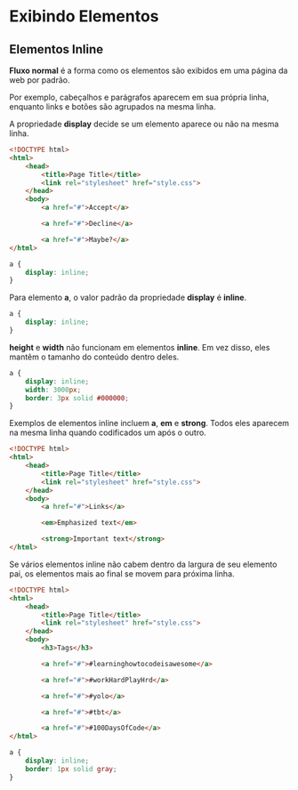 # Exibindo Elementos

## Elementos Inline

**Fluxo normal** é a forma como os elementos são exibidos em uma página da web por padrão.

Por exemplo, cabeçalhos e parágrafos aparecem em sua própria linha, enquanto links e botões são agrupados na mesma linha.

A propriedade **display** decide se um elemento aparece ou não na mesma linha.

```html
<!DOCTYPE html>
<html>
	<head>
		<title>Page Title</title>
		<link rel="stylesheet" href="style.css">
	</head>
	<body>
		<a href="#">Accept</a>

		<a href="#">Decline</a>

		<a href="#">Maybe?</a>
</html>
```
```css
a {
    display: inline;
}
```

Para elemento **a**, o valor padrão da propriedade **display** é **inline**.

```css
a {
    display: inline;
}
```
**height** e **width** não funcionam em elementos **inline**. Em vez disso, eles mantêm o tamanho do conteúdo dentro deles.

```css
a {
    display: inline;
    width: 3000px;
    border: 3px solid #000000;
}
```

Exemplos de elementos inline incluem **a**, **em** e **strong**. Todos eles aparecem na mesma linha quando codificados um após o outro.

```html
<!DOCTYPE html>
<html>
	<head>
		<title>Page Title</title>
		<link rel="stylesheet" href="style.css">
	</head>
	<body>
		<a href="#">Links</a>

		<em>Emphasized text</em>

		<strong>Important text</strong>
</html>
```
Se vários elementos inline não cabem dentro da largura de seu elemento pai, os elementos mais ao final se movem para próxima linha.

```html
<!DOCTYPE html>
<html>
	<head>
		<title>Page Title</title>
		<link rel="stylesheet" href="style.css">
	</head>
	<body>
		<h3>Tags</h3>

		<a href="#">#learninghowtocodeisawesome</a>

		<a href="#">#workHardPlayHrd</a>

		<a href="#">#yolo</a>

		<a href="#">#tbt</a>

		<a href="#">#100DaysOfCode</a>
</html>
```

```css
a {
    display: inline;
    border: 1px solid gray;
}
```
